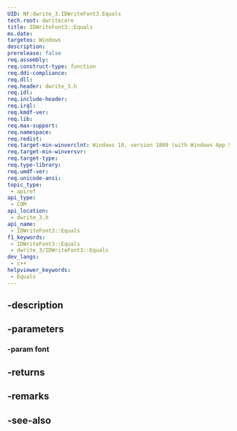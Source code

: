 ```yaml
---
UID: NF:dwrite_3.IDWriteFont3.Equals
tech.root: dwritecore
title: IDWriteFont3::Equals
ms.date: 
targetos: Windows
description: 
prerelease: false
req.assembly: 
req.construct-type: function
req.ddi-compliance: 
req.dll: 
req.header: dwrite_3.h
req.idl: 
req.include-header: 
req.irql: 
req.kmdf-ver: 
req.lib: 
req.max-support: 
req.namespace: 
req.redist: 
req.target-min-winverclnt: Windows 10, version 1809 (with Windows App SDK 0.5 or later)
req.target-min-winversvr: 
req.target-type: 
req.type-library: 
req.umdf-ver: 
req.unicode-ansi: 
topic_type:
 - apiref
api_type:
 - COM
api_location:
 - dwrite_3.h
api_name:
 - IDWriteFont3::Equals
f1_keywords:
 - IDWriteFont3::Equals
 - dwrite_3/IDWriteFont3::Equals
dev_langs:
 - c++
helpviewer_keywords:
 - Equals
---
```


## -description

## -parameters

### -param font

## -returns

## -remarks

## -see-also

